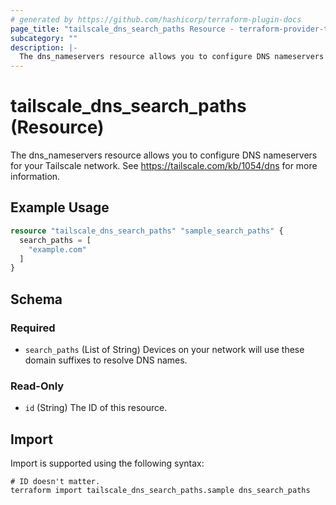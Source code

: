 ```yaml
---
# generated by https://github.com/hashicorp/terraform-plugin-docs
page_title: "tailscale_dns_search_paths Resource - terraform-provider-tailscale"
subcategory: ""
description: |-
  The dns_nameservers resource allows you to configure DNS nameservers for your Tailscale network. See https://tailscale.com/kb/1054/dns for more information.
---
```


# tailscale_dns_search_paths (Resource)

The dns_nameservers resource allows you to configure DNS nameservers for your Tailscale network. See https://tailscale.com/kb/1054/dns for more information.

## Example Usage

```terraform
resource "tailscale_dns_search_paths" "sample_search_paths" {
  search_paths = [
    "example.com"
  ]
}
```

<!-- schema generated by tfplugindocs -->
## Schema

### Required

- `search_paths` (List of String) Devices on your network will use these domain suffixes to resolve DNS names.

### Read-Only

- `id` (String) The ID of this resource.

## Import

Import is supported using the following syntax:

```shell
# ID doesn't matter.
terraform import tailscale_dns_search_paths.sample dns_search_paths
```
